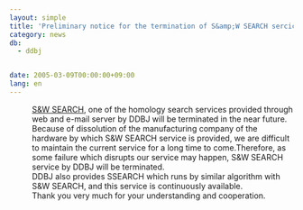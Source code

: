 ```yaml
---
layout: simple
title: 'Preliminary notice for the termination of S&amp;W SEARCH sercice by DDBJ'
category: news
db:
  - ddbj


date: 2005-03-09T00:00:00+09:00
lang: en
---
```


<dd><a href="/search/swsearch-e.html">S&amp;W SEARCH</a>, one of the homology search services provided through web and e-mail server by DDBJ will be terminated in the near future.
<dd>Because of dissolution of the manufacturing company of the hardware by which S&amp;W SEARCH service is provided, we are difficult to maintain the current service for a long time to come.Therefore, as some failure which disrupts our service may happen, S&amp;W SEARCH service by DDBJ will be terminated.
<dd>DDBJ also provides SSEARCH which runs by similar algorithm with S&amp;W SEARCH, and this service is continuously available.
<dd>Thank you very much for your understanding and cooperation.</dd>
</dd>
</dd>
</dd>
